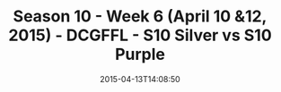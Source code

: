 ---
title: Season 10 - Week 6 (April 10 &12, 2015) - DCGFFL - S10 Silver vs S10 Purple
teams-score:
- team: _teams/s10-silver.md
  score:
- team: _teams/s10-purple.md
  score: 0
mvp: Andy S. (Silver), Clay A. (Purple)
game-ball: N/A
season: 10
week: 6
date: '2015-04-13T14:08:50'
pageid: season-10-week-six-4441-vs-4437
---